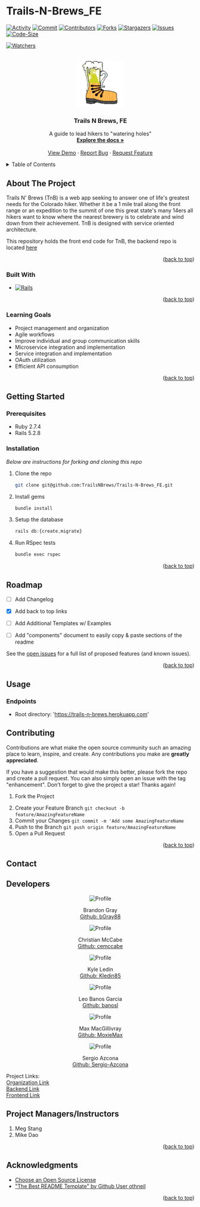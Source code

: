 # Trails-N-Brews_FE

<a name="readme-top"></a>

<!-- PROJECT SHIELDS -->
[![Activity][commit-activity-shield]][commit-activity-url]
[![Commit][last-commit-shield]][last-commit-url]
[![Contributors][contributors-shield]][contributors-url]
[![Forks][forks-shield]][forks-url]
[![Stargazers][stars-shield]][stars-url]
[![Issues][issues-shield]][issues-url]
[![Code-Size][code-size-shield]][code-size-url]<br>

[![Watchers][watchers-shield]][watchers-url]

<!-- PROJECT LOGO -->
<br />
<div align="center">
  <a href="https://github.com/TrailsNBrews/Trails-N-Brews_FE">
    <img src="app/assets/images/trails_n_brew_logo.png" alt="Logo" width="125" height="125">
  </a>
  <h3 align="center">Trails N Brews, FE</h3>

  <p align="center">
    A guide to lead hikers to "watering holes"
    <br />
    <a href="https://github.com/TrailsNBrews/Trails-N-Brews_FE/"><strong>Explore the docs »</strong></a>
    <br />
    <br />
    <a href="https://github.com/TrailsNBrews/Trails-N-Brews_FE/">View Demo</a>
    ·
    <a href="https://github.com/TrailsNBrews/Trails-N-Brews_FE/issues">Report Bug</a>
    ·
    <a href="https://github.com/TrailsNBrews/Trails-N-Brews_FE/issues">Request Feature</a>
  </p>
</div>

<!-- TABLE OF CONTENTS -->
<details>
  <summary>Table of Contents</summary>
  <ul list-style-position="inside">
    <li>
      <a href="#about-the-project">About The Project</a>
      <ul>
        <li><a href="#learning-goals">Learning Goals</a></li>
        <li><a href="#built-with">Built With</a></li>
        <li><a href="#roadmap">Roadmap</a></li>
      </ul>
    </li>
    <li>
      <a href="#getting-started">Getting Started</a>
      <ul>
        <li><a href="#prerequisites">Prerequisites</a></li>
        <li><a href="#installation">Installation</a></li>
      </ul>
    </li>
    <li>
      <a href="#usage">Usage</a>
      <ul>
        <li><a href="#endpoints">Endpoints</a></li>
      </ul>
    </li>
    <li><a href="#contributing">Contributing</a></li>
    <li><a href="#developers">Developers</a></li>
    <li><a href="#project-managers-instructors">Project Managers-Instructors</a></li>
  </ol>
</details>

<!-- ABOUT THE PROJECT -->
## About The Project

<!-- [![Product Name Screen Shot][product-screenshot]](https://example.com) -->

Trails N' Brews (TnB) is a web app seeking to answer one of life's greatest needs for the Colorado hiker. Whether it be a 1 mile trail along the front range or an expedition to the summit of one this great state's many 14ers all hikers want to know where the nearest brewery is to celebrate and wind down from their achievement. TnB is designed with service oriented architecture.

This repository holds the front end code for TnB, the backend repo is located [here](https://github.com/TrailsNBrews/trails_n_brews_BE)


<p align="right">(<a href="#readme-top">back to top</a>)</p>

### Built With

* [![Rails]][Rails-url]
<!-- Others will be added as needed -->

<p align="right">(<a href="#readme-top">back to top</a>)</p>

### Learning Goals

* Project management and organization
* Agile workflows
* Improve individual and group communication skills
* Microservice integration and implementation
* Service integration and implementation
* OAuth utilization
* Efficient API consumption
<!-- Others can be added as needed -->

<p align="right">(<a href="#readme-top">back to top</a>)</p>

<!-- GETTING STARTED -->
## Getting Started

### Prerequisites

* Ruby 2.7.4
* Rails 5.2.8

### Installation

_Below are instructions for forking and cloning this repo_

<!-- add clone gif http://www.giphy.com/gifs/MGGuPEeUJu6qVeIMv5 -->
1. Clone the repo
   ```sh
   git clone git@github.com:TrailsNBrews/Trails-N-Brews_FE.git
   ```
2. Install gems
   ```sh
   bundle install
   ```
3. Setup the database
   ```js
   rails db:{create,migrate}
   ```
4. Run RSpec tests
    ```sh
    bundle exec rspec
    ```

<p align="right">(<a href="#readme-top">back to top</a>)</p>

<!-- ROADMAP -->
## Roadmap

- [ ] Add Changelog
- [x] Add back to top links
- [ ] Add Additional Templates w/ Examples
- [ ] Add "components" document to easily copy & paste sections of the readme


See the [open issues](https://github.com/othneildrew/Best-README-Template/issues) for a full list of proposed features (and known issues).

<p align="right">(<a href="#readme-top">back to top</a>)</p>

## Usage

### Endpoints

- Root directory: 'https://trails-n-brews.herokuapp.com'

<!-- CONTRIBUTING -->
## Contributing

Contributions are what make the open source community such an amazing place to learn, inspire, and create. Any contributions you make are **greatly appreciated**.

If you have a suggestion that would make this better, please fork the repo and create a pull request. You can also simply open an issue with the tag "enhancement".
Don't forget to give the project a star! Thanks again!

1. Fork the Project
  <!-- fork gif http://www.giphy.com/gifs/Q0m5xgakobdn2Sot01 -->
2. Create your Feature Branch 
  `git checkout -b feature/AmazingFeatureName`
3. Commit your Changes 
  `git commit -m 'Add some AmazingFeatureName`
4. Push to the Branch 
  `git push origin feature/AmazingFeatureName`
5. Open a Pull Request

<!-- PR gif http://www.giphy.com/gifs/CACCdm76hZKBdaaz2Y -->

<p align="right">(<a href="#readme-top">back to top</a>)</p>

<!-- CONTACT -->
## Contact

## Developers

<div align="center">
  <img src="https://avatars.githubusercontent.com/u/111726505?s=400&u=30c6a5c91b611750a32a1a07dc1da834684dffa1&v=4" alt="Profile" width="80" height="80">
  <p align="center">
    Brandon Gray<br>
    <a href="https://github.com/bGray88">Github: bGray88</a>
  </p>
</div>
<div align="center">
  <img src="https://avatars.githubusercontent.com/u/46434166?v=4" alt="Profile" width="80" height="80">
  <p align="center">
    Christian McCabe<br>
    <a href="https://github.com/cemccabe">Github: cemccabe</a>
  </p>
</div>
<div align="center">
  <img src="https://avatars.githubusercontent.com/u/112499285?v=4" alt="Profile" width="80" height="80">
  <p align="center">
    Kyle Ledin<br>
    <a href="https://github.com/Kledin85">Github: Kledin85</a>
  </p>
</div>
<div align="center">
  <img src="https://avatars.githubusercontent.com/u/111591731?v=4" alt="Profile" width="80" height="80">
  <p align="center">
    Leo Banos Garcia<br>
    <a href="https://github.com/banosl">Github: banosl</a>
  </p>
</div>
<div align="center">
  <img src="https://avatars.githubusercontent.com/u/108768349?v=4" alt="Profile" width="80" height="80">
  <p align="center">
    Max MacGillivray<br>
    <a href="https://github.com/MoxieMax">Github: MoxieMax</a>
  </p>
</div>
<div align="center">
  <img src="https://avatars.githubusercontent.com/u/106788066?v=4" alt="Profile" width="80" height="80">
  <p align="center">
    Sergio Azcona<br>
    <a href="https://github.com/Sergio-Azcona">Github: Sergio-Azcona</a>
  </p>
</div>

Project Links: <br> 
[Organization Link](https://github.com/orgs/TrailsNBrews/repositories) <br>
[Backend Link](https://github.com/TrailsNbrews/trails_n_brews_BE) <br>
[Frontend Link](https://github.com/TrailsNBrews/Trails-N-Brews_FE)

## Project Managers/Instructors

1. Meg Stang
2. Mike Dao

<p align="right">(<a href="#readme-top">back to top</a>)</p>

<!-- ACKNOWLEDGMENTS -->
## Acknowledgments

* [Choose an Open Source License](https://choosealicense.com)
* ["The Best README Template" by Github User othneil](https://github.com/othneildrew/Best-README-Template)

<p align="right">(<a href="#readme-top">back to top</a>)</p>

<!-- MARKDOWN LINKS & IMAGES -->
[commit-activity-shield]: https://img.shields.io/github/commit-activity/m/TrailsNBrews/Trails-N-Brews_FE?style=for-the-badge
[commit-activity-url]: https://github.com/TrailsNBrews/Trails-N-Brews_FE/commits/main
[last-commit-shield]: https://img.shields.io/github/last-commit/TrailsNBrews/Trails-N-Brews_FE?style=for-the-badge
[last-commit-url]: https://github.com/TrailsNBrews/Trails-N-Brews_FE/commits/main
[contributors-shield]: https://img.shields.io/github/contributors/TrailsNBrews/Trails-N-Brews_FE.svg?style=for-the-badge
[contributors-url]: https://github.com/TrailsNBrews/Trails-N-Brews_FE/graphs/contributors
[forks-shield]: https://img.shields.io/github/forks/TrailsNBrews/Trails-N-Brews_FE.svg?style=for-the-badge
[forks-url]: https://github.com/TrailsNBrews/Trails-N-Brews_FEe/network/members
[stars-shield]: https://img.shields.io/github/stars/TrailsNBrews/Trails-N-Brews_FE.svg?style=for-the-badge
[stars-url]: https://github.com/TrailsNBrews/Trails-N-Brews_FE/stargazers
[issues-shield]: https://img.shields.io/github/issues/TrailsNBrews/Trails-N-Brews_FE.svg?style=for-the-badge
[issues-url]: https://github.com/TrailsNBrews/Trails-N-Brews_FE/issues
[code-size-shield]: https://img.shields.io/github/languages/code-size/TrailsNBrews/Trails-N-Brews_FE?style=for-the-badge
[code-size-url]: https://github.com/TrailsNBrews/Trails-N-Brews_FE/wiki
[watchers-shield]: https://img.shields.io/github/watchers/TrailsNBrews/Trails-N-Brews_FE?style=social
[watchers-url]: https://github.com/TrailsNBrews/Trails-N-Brews_FE/network/members
[license-shield]: https://img.shields.io/github/license/TrailsNBrews/Trails-N-Brews_FE.svg?style=for-the-badge
[license-url]: https://github.com/TrailsNBrews/Trails-N-Brews_FE/blob/master/LICENSE.txt
[linkedin-shield]: https://img.shields.io/badge/-LinkedIn-black.svg?style=for-the-badge&logo=linkedin&colorB=555
[linkedin-url]: https://linkedin.com/in/linkedin_username
[product-screenshot]: images/screenshot.png
[Bootstrap.com]: https://img.shields.io/badge/Bootstrap-563D7C?style=for-the-badge&logo=bootstrap&logoColor=white
[Bootstrap-url]: https://getbootstrap.com
[Rails]: https://img.shields.io/badge/-Ruby%20on%20Rails-CC0000?logo=ruby-on-rails&logoColor=white&style=for-the-badge
[Rails-url]: https://rubyonrails.org 

